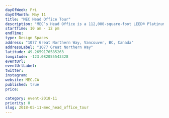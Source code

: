 ```yaml
---
dayOfWeek: Fri
dayOfMonth: May 11
title: "MEC Head Office Tour"
description: "MEC’s Head Office is a 112,000-square-foot LEED® Platinum Certified building. Approximately 500 staff work here, including some casual and part-time employees in our Service Centre. Join us on a tour of our office on Friday, May 11, 10am-12pm to learn about: The building’s design; Sustainability at MEC;<br> How the facility supports active living;Interior design and furnishings; and Technical clothing design. Meet your guides:  Hugh Cochlin<br> http://www.proscenium.ca/<br> David Labistour (CEO)<br> Sandy Treagus (CFO)<br> Wendy Youds (Senior Director, Product Design)<br> Tim Southam (Public Affairs Manager)"
startTime: 10 am - 12 pm
endTime: 
type: Design Spaces
address: "1077 Great Northern Way, Vancouver, BC, Canada"
addressLabel: "1077 Great Northern Way"
latitude: 49.2659176585263
longitude: -123.082055543328
eventUrl: 
eventUrlLabel: 
twitter: 
instagram: 
website: MEC.CA
published: true
price: 

category: event-2018-11
priority: 0
slug: 2018-05-11-mec_head_office_tour
---
```

